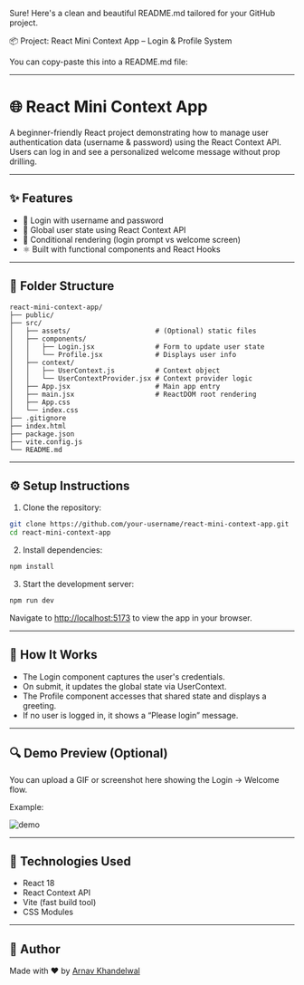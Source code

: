 Sure! Here's a clean and beautiful README.md tailored for your GitHub project.

📦 Project: React Mini Context App – Login & Profile System

You can copy-paste this into a README.md file:

---

# 🌐 React Mini Context App

A beginner-friendly React project demonstrating how to manage user authentication data (username & password) using the React Context API. Users can log in and see a personalized welcome message without prop drilling.

---

## ✨ Features

* 🔐 Login with username and password
* 🧠 Global user state using React Context API
* 🧾 Conditional rendering (login prompt vs welcome screen)
* ⚛️ Built with functional components and React Hooks

---

## 📁 Folder Structure

```
react-mini-context-app/
├── public/
├── src/
│   ├── assets/                     # (Optional) static files
│   ├── components/
│   │   ├── Login.jsx               # Form to update user state
│   │   └── Profile.jsx             # Displays user info
│   ├── context/
│   │   ├── UserContext.js          # Context object
│   │   └── UserContextProvider.jsx # Context provider logic
│   ├── App.jsx                     # Main app entry
│   ├── main.jsx                    # ReactDOM root rendering
│   ├── App.css
│   └── index.css
├── .gitignore
├── index.html
├── package.json
├── vite.config.js
└── README.md
```

---

## ⚙️ Setup Instructions

1. Clone the repository:

```bash
git clone https://github.com/your-username/react-mini-context-app.git
cd react-mini-context-app
```

2. Install dependencies:

```bash
npm install
```

3. Start the development server:

```bash
npm run dev
```

Navigate to [http://localhost:5173](http://localhost:5173) to view the app in your browser.

---

## 🧪 How It Works

* The Login component captures the user's credentials.
* On submit, it updates the global state via UserContext.
* The Profile component accesses that shared state and displays a greeting.
* If no user is logged in, it shows a “Please login” message.

---

## 🔍 Demo Preview (Optional)

You can upload a GIF or screenshot here showing the Login → Welcome flow.

Example:

![demo](https://github.com/your-username/react-mini-context-app/demo.gif)

---

## 🚀 Technologies Used

* React 18
* React Context API
* Vite (fast build tool)
* CSS Modules

---

## 🤝 Author

Made with ❤️ by [Arnav Khandelwal](https://github.com/arnavghost)



